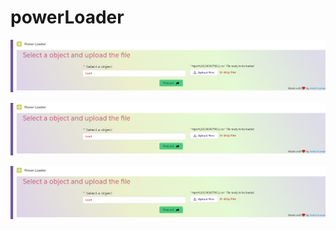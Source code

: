 # powerLoader

![Step 1](/images/step1.png)

![Step 2](/images/step1.png)

![Step 3](/images/step1.png)
